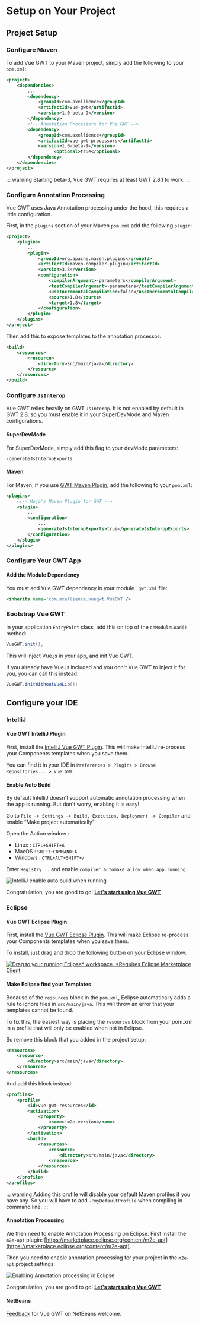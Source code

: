 # Setup on Your Project

## Project Setup

### Configure Maven

To add Vue GWT to your Maven project, simply add the following to your `pom.xml`:

```xml
<project>
    <dependencies>
        ...
        <dependency>
            <groupId>com.axellience</groupId>
            <artifactId>vue-gwt</artifactId>
            <version>1.0-beta-9</version>
        </dependency>
        <!-- Annotation Processors for Vue GWT -->
        <dependency>
            <groupId>com.axellience</groupId>
            <artifactId>vue-gwt-processors</artifactId>
            <version>1.0-beta-9</version>
			      <optional>true</optional>
        </dependency>
    </dependencies>
</project>
```

::: warning
Starting beta-3, Vue GWT requires at least GWT 2.8.1 to work.
:::

### Configure Annotation Processing

Vue GWT uses Java Annotation processing under the hood, this requires a little configuration.

First, in the `plugins` section of your Maven `pom.xml` add the following `plugin`:

```xml
<project>
    <plugins>
        ...
        <plugin>
            <groupId>org.apache.maven.plugins</groupId>
            <artifactId>maven-compiler-plugin</artifactId>
            <version>3.3</version>
            <configuration>
                <compilerArgument>-parameters</compilerArgument>
                <testCompilerArgument>-parameters</testCompilerArgument>
                <useIncrementalCompilation>false</useIncrementalCompilation>
                <source>1.8</source>
                <target>1.8</target>
            </configuration>
        </plugin>
    </plugins>
</project>
```

Then add this to expose templates to the annotation processor:

```xml
<build>
    <resources>
        <resource>
            <directory>src/main/java</directory>
        </resource>
    </resources>
</build>
```

### Configure `JsInterop`

Vue GWT relies heavily on GWT `JsInterop`.
It is not enabled by default in GWT 2.8, so you must enable it in your SuperDevMode and Maven configurations.

#### SuperDevMode
For SuperDevMode, simply add this flag to your devMode parameters:

`-generateJsInteropExports`

#### Maven
For Maven, if you use [GWT Maven Plugin](https://gwt-maven-plugin.github.io/gwt-maven-plugin/), add the following to your `pom.xml`:

```xml
<plugins>
    <!-- Mojo's Maven Plugin for GWT -->
    <plugin>
        ...
        <configuration>
            ...
            <generateJsInteropExports>true</generateJsInteropExports>
        </configuration>
    </plugin>
</plugins>
```

### Configure Your GWT App

#### Add the Module Dependency
You must add Vue GWT dependency in your module `.gwt.xml` file:

```xml
<inherits name='com.axellience.vuegwt.VueGWT'/>
```

### Bootstrap Vue GWT
In your application `EntryPoint` class, add this on top of the `onModuleLoad()` method:

```java
VueGWT.init();
```

This will inject Vue.js in your app, and init Vue GWT.

If you already have Vue.js included and you don't Vue GWT to inject it for you, you can call this instead:

```java
VueGWT.initWithoutVueLib();
```

## Configure your IDE

### IntelliJ

#### Vue GWT IntelliJ Plugin

First, install the [IntelliJ Vue GWT Plugin](https://plugins.jetbrains.com/plugin/10441-vue-gwt).
This will make IntelliJ re-process your Components templates when you save them.

You can find it in your IDE in `Preferences > Plugins > Browse Repositories... > Vue GWT`.

#### Enable Auto Build

By default IntelliJ doesn't support automatic annotation processing when the app is running.
But don't worry, enabling it is easy!

Go to `File -> Settings -> Build, Execution, Deployment -> Compiler` and enable “Make project automatically”

Open the Action window :
* Linux : `CTRL+SHIFT+A`
* MacOS : `SHIFT+COMMAND+A`
* Windows : `CTRL+ALT+SHIFT+/`

Enter `Registry...` and enable `compiler.automake.allow.when.app.running`.

![IntelliJ enable auto build when running](../assets/images/intellij-enable-autobuild-running.png)

Congratulation, you are good to go! **[Let's start using Vue GWT](getting-started.md)**

### Eclipse

#### Vue GWT Eclipse Plugin

First, install the [Vue GWT Eclipse Plugin](https://marketplace.eclipse.org/content/vue-gwt).
This will make Eclipse re-process your Components templates when you save them.

To install, just drag and drop the following button on your Eclipse window:

[ ![Drag to your running Eclipse* workspace. *Requires Eclipse Marketplace Client](https://marketplace.eclipse.org/sites/all/themes/solstice/public/images/marketplace/btn-install.png) ](http://marketplace.eclipse.org/marketplace-client-intro?mpc_install=3923910 "Drag to your running Eclipse* workspace. *Requires Eclipse Marketplace Client")

#### Make Eclipse find your Templates

Because of the `resources` block in the `pom.xml`, Eclipse automatically adds a rule to ignore files in `src/main/java`.
This will throw an error that your templates cannot be found.

To fix this, the easiest way is placing the `resources` block from your pom.xml in a profile that will only be enabled when not in Eclipse.

So remove this block that you added in the project setup:
```xml
<resources>
    <resource>
        <directory>src/main/java</directory>
    </resource>
</resources>
```

And add this block instead:

```xml
<profiles>
	<profile>
		<id>vue-gwt-resources</id>
		<activation>
			<property>
				<name>!m2e.version</name>
			</property>
		</activation>
		<build>
			<resources>
				<resource>
					<directory>src/main/java</directory>
				</resource>
			</resources>
		</build>
	</profile>
</profiles>
```

::: warning
Adding this profile will disable your default Maven profiles if you have any.
So you will have to add `-PmyDefaultProfile` when compiling in command line.
:::

#### Annotation Processing

We then need to enable Annotation Processing on Eclipse.
First install the `m2e-apt` plugin:
[https://marketplace.eclipse.org/content/m2e-apt](https://marketplace.eclipse.org/content/m2e-apt).

Then you need to enable annotation processing for your project in the `m2e-apt` project settings:

![Enabling Annotation processing in Eclipse](../assets/images/eclipse-enable-annotation-processing.png)

Congratulation, you are good to go! **[Let's start using Vue GWT](getting-started.md)**

#### NetBeans

[Feedback](https://gitter.im/Axellience/vue-gwt) for Vue GWT on NetBeans welcome.